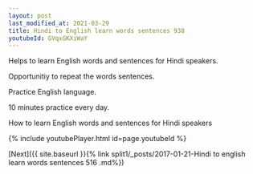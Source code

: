 ```yaml
---
layout: post
last_modified_at: 2021-03-29
title: Hindi to English learn words sentences 938 
youtubeId: GVqxGKXiWaY
---
```

 
 
Helps to learn English words and sentences for Hindi speakers.

Opportunitiy to repeat the words sentences. 

Practice English language. 
 
10 minutes practice every day. 
 
How to learn English words and sentences for Hindi speakers 
 
{% include youtubePlayer.html id=page.youtubeId %}
 
 
[Next]({{ site.baseurl }}{% link  split1/_posts/2017-01-21-Hindi to english learn words sentences 516 .md%})
 
